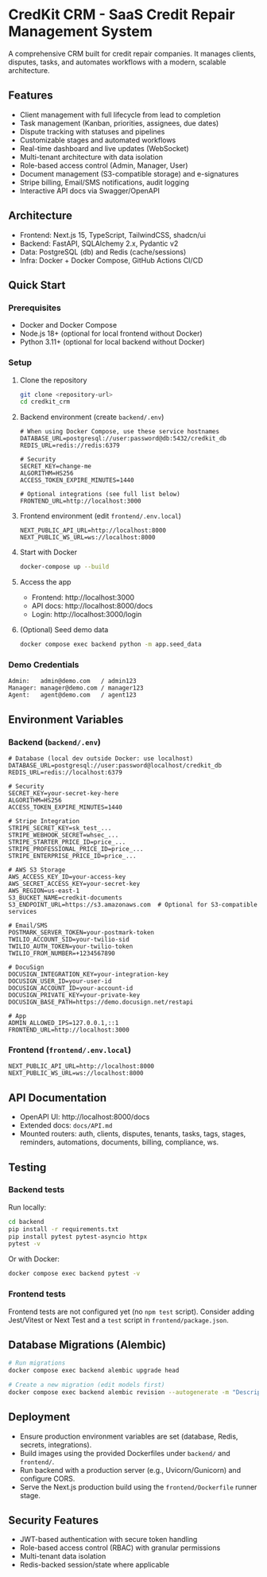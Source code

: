 # CredKit CRM - SaaS Credit Repair Management System

A comprehensive CRM built for credit repair companies. It manages clients, disputes, tasks, and automates workflows with a modern, scalable architecture.

## Features

- Client management with full lifecycle from lead to completion
- Task management (Kanban, priorities, assignees, due dates)
- Dispute tracking with statuses and pipelines
- Customizable stages and automated workflows
- Real-time dashboard and live updates (WebSocket)
- Multi-tenant architecture with data isolation
- Role-based access control (Admin, Manager, User)
- Document management (S3-compatible storage) and e-signatures
- Stripe billing, Email/SMS notifications, audit logging
- Interactive API docs via Swagger/OpenAPI

## Architecture

- Frontend: Next.js 15, TypeScript, TailwindCSS, shadcn/ui
- Backend: FastAPI, SQLAlchemy 2.x, Pydantic v2
- Data: PostgreSQL (db) and Redis (cache/sessions)
- Infra: Docker + Docker Compose, GitHub Actions CI/CD

## Quick Start

### Prerequisites
- Docker and Docker Compose
- Node.js 18+ (optional for local frontend without Docker)
- Python 3.11+ (optional for local backend without Docker)

### Setup
1. Clone the repository
   ```bash
   git clone <repository-url>
   cd credkit_crm
   ```

2. Backend environment (create `backend/.env`)
   ```env
   # When using Docker Compose, use these service hostnames
   DATABASE_URL=postgresql://user:password@db:5432/credkit_db
   REDIS_URL=redis://redis:6379

   # Security
   SECRET_KEY=change-me
   ALGORITHM=HS256
   ACCESS_TOKEN_EXPIRE_MINUTES=1440

   # Optional integrations (see full list below)
   FRONTEND_URL=http://localhost:3000
   ```

3. Frontend environment (edit `frontend/.env.local`)
   ```env
   NEXT_PUBLIC_API_URL=http://localhost:8000
   NEXT_PUBLIC_WS_URL=ws://localhost:8000
   ```

4. Start with Docker
   ```bash
   docker-compose up --build
   ```

5. Access the app
   - Frontend: http://localhost:3000
   - API docs: http://localhost:8000/docs
   - Login: http://localhost:3000/login

6. (Optional) Seed demo data
   ```bash
   docker compose exec backend python -m app.seed_data
   ```

### Demo Credentials
```
Admin:   admin@demo.com   / admin123
Manager: manager@demo.com / manager123
Agent:   agent@demo.com   / agent123
```

## Environment Variables

### Backend (`backend/.env`)
```env
# Database (local dev outside Docker: use localhost)
DATABASE_URL=postgresql://user:password@localhost/credkit_db
REDIS_URL=redis://localhost:6379

# Security
SECRET_KEY=your-secret-key-here
ALGORITHM=HS256
ACCESS_TOKEN_EXPIRE_MINUTES=1440

# Stripe Integration
STRIPE_SECRET_KEY=sk_test_...
STRIPE_WEBHOOK_SECRET=whsec_...
STRIPE_STARTER_PRICE_ID=price_...
STRIPE_PROFESSIONAL_PRICE_ID=price_...
STRIPE_ENTERPRISE_PRICE_ID=price_...

# AWS S3 Storage
AWS_ACCESS_KEY_ID=your-access-key
AWS_SECRET_ACCESS_KEY=your-secret-key
AWS_REGION=us-east-1
S3_BUCKET_NAME=credkit-documents
S3_ENDPOINT_URL=https://s3.amazonaws.com  # Optional for S3-compatible services

# Email/SMS
POSTMARK_SERVER_TOKEN=your-postmark-token
TWILIO_ACCOUNT_SID=your-twilio-sid
TWILIO_AUTH_TOKEN=your-twilio-token
TWILIO_FROM_NUMBER=+1234567890

# DocuSign
DOCUSIGN_INTEGRATION_KEY=your-integration-key
DOCUSIGN_USER_ID=your-user-id
DOCUSIGN_ACCOUNT_ID=your-account-id
DOCUSIGN_PRIVATE_KEY=your-private-key
DOCUSIGN_BASE_PATH=https://demo.docusign.net/restapi

# App
ADMIN_ALLOWED_IPS=127.0.0.1,::1
FRONTEND_URL=http://localhost:3000
```

### Frontend (`frontend/.env.local`)
```env
NEXT_PUBLIC_API_URL=http://localhost:8000
NEXT_PUBLIC_WS_URL=ws://localhost:8000
```

## API Documentation

- OpenAPI UI: http://localhost:8000/docs
- Extended docs: `docs/API.md`
- Mounted routers: auth, clients, disputes, tenants, tasks, tags, stages, reminders, automations, documents, billing, compliance, ws.

## Testing

### Backend tests
Run locally:
```bash
cd backend
pip install -r requirements.txt
pip install pytest pytest-asyncio httpx
pytest -v
```

Or with Docker:
```bash
docker compose exec backend pytest -v
```

### Frontend tests
Frontend tests are not configured yet (no `npm test` script). Consider adding Jest/Vitest or Next Test and a `test` script in `frontend/package.json`.

## Database Migrations (Alembic)

```bash
# Run migrations
docker compose exec backend alembic upgrade head

# Create a new migration (edit models first)
docker compose exec backend alembic revision --autogenerate -m "Description"
```

## Deployment

- Ensure production environment variables are set (database, Redis, secrets, integrations).
- Build images using the provided Dockerfiles under `backend/` and `frontend/`.
- Run backend with a production server (e.g., Uvicorn/Gunicorn) and configure CORS.
- Serve the Next.js production build using the `frontend/Dockerfile` runner stage.

## Security Features

- JWT-based authentication with secure token handling
- Role-based access control (RBAC) with granular permissions
- Multi-tenant data isolation
- Redis-backed session/state where applicable
